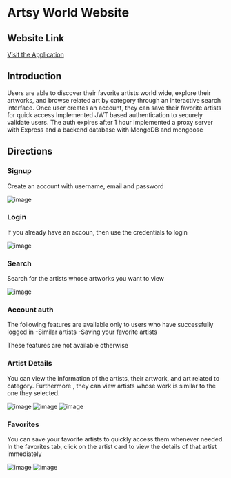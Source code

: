 # Artsy World Website

## Website Link
[Visit the Application](https://tejas-artify-app.uw.r.appspot.com/)

## Introduction
Users are able to discover their favorite artists world wide, explore their artworks, and browse related art by category through an interactive search interface. 
Once user creates an account, they can save their favorite artists for quick access
Implemented JWT based authentication to securely validate users. The auth expires after 1 hour
Implemented a proxy server with Express and a backend database with MongoDB and mongoose

## Directions

### Signup
Create an account with username, email and password

![image](https://github.com/user-attachments/assets/ea579f68-fb87-4e47-b09f-4f866ef784aa)

### Login
If you already have an accoun, then use the credentials to login

![image](https://github.com/user-attachments/assets/6d6ee81f-d10f-45e7-a183-ad63b1447b63)

### Search
Search for the artists whose artworks you want to view

![image](https://github.com/user-attachments/assets/f7e5a8b9-b948-4833-8900-d9b142029ee0)

### Account auth

The following features are available only to users who have successfully logged in
-Similar artists
-Saving your favorite artists

These features are not available otherwise

### Artist Details
You can view the information of the artists, their artwork, and art related to category. Furthermore , they can view artists whose work is similar to the one they selected.

![image](https://github.com/user-attachments/assets/9a6e895a-ca4b-4699-ab60-d9c9d6f62d2e)
![image](https://github.com/user-attachments/assets/a578c16d-382c-46ca-b379-d95785bd95b2)
![image](https://github.com/user-attachments/assets/959b3aa6-24ba-4dba-abe8-f370b954980e)

### Favorites
You can save your favorite artists to quickly access them whenever needed. In the favorites tab, click on the artist card to view the details of that artist immediately

![image](https://github.com/user-attachments/assets/7301bbbe-2163-4ba5-bae5-8a8691053d5e)
![image](https://github.com/user-attachments/assets/6e237497-5197-40aa-834f-a7a907565806)





